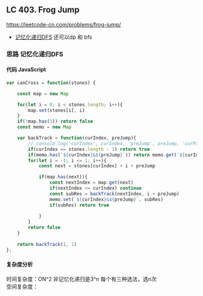 ## LC 403. Frog Jump
https://leetcode-cn.com/problems/frog-jump/
- [记忆化递归DFS](#思路-记忆化递归DFS)
还可以dp 和 bfs
### 思路 记忆化递归DFS

#### 代码 JavaScript

```JavaScript
var canCross = function(stones) {

    const map = new Map

    for(let i = 0; i < stones.length; i++){
        map.set(stones[i], i)
    }
    if(!map.has(1)) return false
    const memo = new Map

    var backTrack = function(curIndex, preJump){
        // console.log('curIndex', curIndex, 'preJump', preJump, 'curPos', stones[curIndex])
        if(curIndex == stones.length - 1) return true
        if(memo.has(`${curIndex}&${preJump}`)) return memo.get(`${curIndex}&${preJump}`)
        for(let i = -1; i <= 1; i++){
            const next = stones[curIndex] + i + preJump

            if(map.has(next)){
                const nextIndex = map.get(next)
                if(nextIndex <= curIndex) continue
                const subRes = backTrack(nextIndex, i + preJump)
                memo.set(`${curIndex}&${preJump}`, subRes)
                if(subRes) return true
                
            }
        }
        return false
    }
    
    return backTrack(1, 1)
};

```

#### 复杂度分析
时间复杂度：ON^2 非记忆化递归是3^n 每个有三种选法，选n次 </br>
空间复杂度：